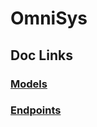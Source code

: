# OmniSys
## Doc Links

### [Models](/app/docs/backend/Models.md) 
### [Endpoints](/app/docs/backend/Endpoints.md)
